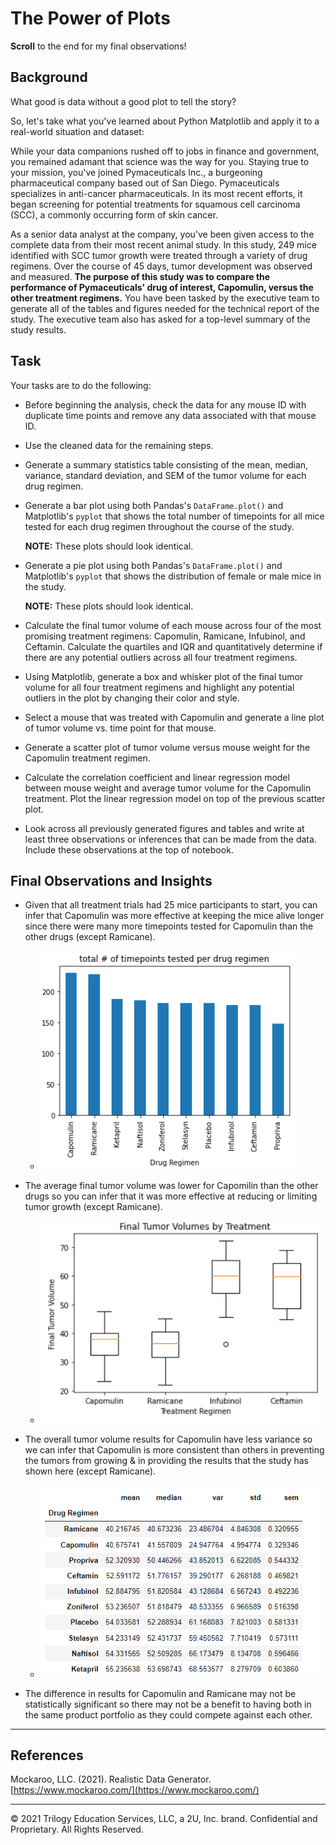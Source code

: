 # The Power of Plots

**Scroll** to the end for my final observations!

## Background

What good is data without a good plot to tell the story?

So, let's take what you've learned about Python Matplotlib and apply it to a real-world situation and dataset:

While your data companions rushed off to jobs in finance and government, you remained adamant that science was the way for you. Staying true to your mission, you've joined Pymaceuticals Inc., a burgeoning pharmaceutical company based out of San Diego. Pymaceuticals specializes in anti-cancer pharmaceuticals. In its most recent efforts, it began screening for potential treatments for squamous cell carcinoma (SCC), a commonly occurring form of skin cancer.

As a senior data analyst at the company, you've been given access to the complete data from their most recent animal study. In this study, 249 mice identified with SCC tumor growth were treated through a variety of drug regimens. Over the course of 45 days, tumor development was observed and measured. **The purpose of this study was to compare the performance of Pymaceuticals' drug of interest, Capomulin, versus the other treatment regimens.** You have been tasked by the executive team to generate all of the tables and figures needed for the technical report of the study. The executive team also has asked for a top-level summary of the study results.

## Task

Your tasks are to do the following:

* Before beginning the analysis, check the data for any mouse ID with duplicate time points and remove any data associated with that mouse ID.

* Use the cleaned data for the remaining steps.

* Generate a summary statistics table consisting of the mean, median, variance, standard deviation, and SEM of the tumor volume for each drug regimen.

* Generate a bar plot using both Pandas's `DataFrame.plot()` and Matplotlib's `pyplot` that shows the total number of timepoints for all mice tested for each drug regimen throughout the course of the study.

    **NOTE:** These plots should look identical.

* Generate a pie plot using both Pandas's `DataFrame.plot()` and Matplotlib's `pyplot` that shows the distribution of female or male mice in the study.

    **NOTE:** These plots should look identical.

* Calculate the final tumor volume of each mouse across four of the most promising treatment regimens: Capomulin, Ramicane, Infubinol, and Ceftamin. Calculate the quartiles and IQR and quantitatively determine if there are any potential outliers across all four treatment regimens.

* Using Matplotlib, generate a box and whisker plot of the final tumor volume for all four treatment regimens and highlight any potential outliers in the plot by changing their color and style.

* Select a mouse that was treated with Capomulin and generate a line plot of tumor volume vs. time point for that mouse.

* Generate a scatter plot of tumor volume versus mouse weight for the Capomulin treatment regimen.

* Calculate the correlation coefficient and linear regression model between mouse weight and average tumor volume for the Capomulin treatment. Plot the linear regression model on top of the previous scatter plot.

* Look across all previously generated figures and tables and write at least three observations or inferences that can be made from the data. Include these observations at the top of notebook.

## Final Observations and Insights

* Given that all treatment trials had 25 mice participants to start, you can infer that Capomulin was more effective at keeping the mice alive longer since there were many more timepoints tested for Capomulin than the other drugs (except Ramicane).
   * ![num_timepoints_tested](Images/num_timepoints_tested.png)
   
* The average final tumor volume was lower for Capomilin than the other drugs so you can infer that it was more effective at reducing or limiting tumor growth (except Ramicane).
   * ![final_tumor_volumes](Images/final_tumor_volumes.png)
   
* The overall tumor volume results for Capomulin have less variance so we can infer that Capomulin is more consistent than others in preventing the tumors from growing & in providing the results that the study has shown here (except Ramicane).
   * ![all_tumor_vol_summary_stats](Images/all_tumor_vol_summary_stats.png)
   
* The difference in results for Capomulin and Ramicane may not be statistically significant so there may not be a benefit to having both in the same product portfolio as they could compete against each other.

- - -

## References

Mockaroo, LLC. (2021). Realistic Data Generator. [https://www.mockaroo.com/](https://www.mockaroo.com/)

- - -

© 2021 Trilogy Education Services, LLC, a 2U, Inc. brand. Confidential and Proprietary. All Rights Reserved.

